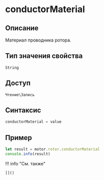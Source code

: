# conductorMaterial

## Описание
Материал проводника ротора.

## Тип значения свойства
`String`

## Доступ
`Чтение\Запись`

## Синтаксис
```javascript
conductorMaterial = value
```

## Пример
```javascript linenums="1"
let result = motor.rotor.conductorMaterial
console.info(result)
```

!!! info "См. также"

    []()

